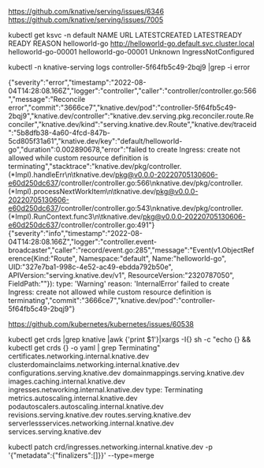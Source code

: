 https://github.com/knative/serving/issues/6346
https://github.com/knative/serving/issues/7005

kubectl get ksvc -n default
NAME            URL                                              LATESTCREATED         LATESTREADY           READY     REASON
helloworld-go   http://helloworld-go.default.svc.cluster.local   helloworld-go-00001   helloworld-go-00001   Unknown   IngressNotConfigured

kubectl -n knative-serving logs controller-5f64fb5c49-2bqj9 |grep -i error

{"severity":"error","timestamp":"2022-08-04T14:28:08.166Z","logger":"controller","caller":"controller/controller.go:566","message":"Reconcile error","commit":"3666ce7","knative.dev/pod":"controller-5f64fb5c49-2bqj9","knative.dev/controller":"knative.dev.serving.pkg.reconciler.route.Reconciler","knative.dev/kind":"serving.knative.dev.Route","knative.dev/traceid":"5b8dfb38-4a60-4fcd-847b-5cd805f31a61","knative.dev/key":"default/helloworld-go","duration":0.002890678,"error":"failed to create Ingress: create not allowed while custom resource definition is terminating","stacktrace":"knative.dev/pkg/controller.(*Impl).handleErr\n\tknative.dev/pkg@v0.0.0-20220705130606-e60d250dc637/controller/controller.go:566\nknative.dev/pkg/controller.(*Impl).processNextWorkItem\n\tknative.dev/pkg@v0.0.0-20220705130606-e60d250dc637/controller/controller.go:543\nknative.dev/pkg/controller.(*Impl).RunContext.func3\n\tknative.dev/pkg@v0.0.0-20220705130606-e60d250dc637/controller/controller.go:491"}
{"severity":"info","timestamp":"2022-08-04T14:28:08.166Z","logger":"controller.event-broadcaster","caller":"record/event.go:285","message":"Event(v1.ObjectReference{Kind:\"Route\", Namespace:\"default\", Name:\"helloworld-go\", UID:\"327e7ba1-998c-4e52-ac49-ebdda792b50e\", APIVersion:\"serving.knative.dev/v1\", ResourceVersion:\"2320787050\", FieldPath:\"\"}): type: 'Warning' reason: 'InternalError' failed to create Ingress: create not allowed while custom resource definition is terminating","commit":"3666ce7","knative.dev/pod":"controller-5f64fb5c49-2bqj9"}


https://github.com/kubernetes/kubernetes/issues/60538

kubectl get crds |grep knative |awk {'print $1'}|xargs -I{} sh -c "echo {} && kubectl get crds {} -o yaml | grep Terminating"
certificates.networking.internal.knative.dev
clusterdomainclaims.networking.internal.knative.dev
configurations.serving.knative.dev
domainmappings.serving.knative.dev
images.caching.internal.knative.dev
ingresses.networking.internal.knative.dev
    type: Terminating
metrics.autoscaling.internal.knative.dev
podautoscalers.autoscaling.internal.knative.dev
revisions.serving.knative.dev
routes.serving.knative.dev
serverlessservices.networking.internal.knative.dev
services.serving.knative.dev

kubectl patch crd/ingresses.networking.internal.knative.dev -p '{"metadata":{"finalizers":[]}}' --type=merge
